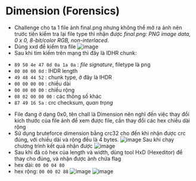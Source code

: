 # Dimension (Forensics)

* Challenge cho ta 1 file ảnh final.png nhưng không thể mở ra ảnh nên trước tiên kiểm tra lại file type thì nhận được *final.png: PNG image data, 0 x 0, 8-bit/color RGB, non-interlaced*.
* Dùng xxd để kiểm tra file
![image](https://github.com/Diephho/miniCTF-W1/assets/126962960/a26766ea-3618-4242-b0ac-1b087bacbc06)
* Sau khi tìm kiếm trên mạng thì đây là IDHR chunk:
- `89 50 4e 47 0d 0a 1a 0a` : _file signature_, filetype là png
- `00 00 00 0d` : IHDR length
- `49 48 44 52` : chunk type, ở đây là IHDR
- `00 00 00 00` : chiều dài
- `00 00 00 00` : chiều rộng
- `08 02 00 00 00` : các thông số khác
- `87 49 16 5a` : crc checksum, *quan trọng*
* File đang ở dạng 0x0, tên chall là Dimension nên nghĩ đến việc thay đổi kích thước của file ảnh để xem được file, cần thay đổi các hex chiều dài rộng
* Sử dụng bruteforce dimension bằng crc32 cho đến khi nhận được crc đúng, với chiều dài và rộng đều là 4 bytes.
![image](https://github.com/Diephho/miniCTF-W1/assets/126962960/e8ded0bc-6d50-4eff-a5ff-c385eb2a137e)
Sau khi chạy chương trình kết quả nhận được
![image](https://github.com/Diephho/miniCTF-W1/assets/126962960/a35e70e8-fdfe-4d33-81ef-fdf585b7a9f8)
* Sau khi đã có hex của length và width, dùng tool HxD (Hexeditor) để thay cho đúng, và nhận được ảnh chứa flag
* hex dài: `00 00 04 80`
* hex rộng: `00 00 02 88`
![image](https://github.com/Diephho/miniCTF-W1/assets/126962960/27c08e1a-a8bf-4085-917d-130f44fc5a68)
![image](https://github.com/Diephho/miniCTF-W1/assets/126962960/0c8ee401-c234-411c-a667-64c3307e5951)



